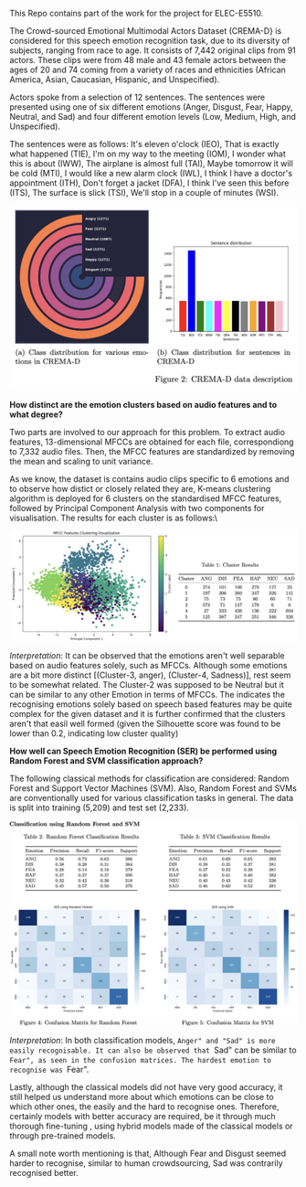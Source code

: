 
This Repo contains part of the work for the project for ELEC-E5510.

The Crowd-sourced Emotional Multimodal Actors Dataset (CREMA-D} is considered for this speech emotion recognition task, due to its diversity of subjects, ranging from race to age. It consists of 7,442 original clips from 91 actors. These clips were from 48 male and 43 female actors between the ages of 20 and 74 coming from a variety of races and ethnicities (African America, Asian, Caucasian, Hispanic, and Unspecified).

Actors spoke from a selection of 12 sentences. The sentences were presented using one of six different emotions (Anger, Disgust, Fear, Happy, Neutral, and Sad) and four different emotion levels (Low, Medium, High, and Unspecified).

The sentences were as follows:
It's eleven o'clock (IEO),
That is exactly what happened (TIE),
I'm on my way to the meeting (IOM),
I wonder what this is about (IWW),
The airplane is almost full (TAI),
Maybe tomorrow it will be cold (MTI),
I would like a new alarm clock (IWL),
I think I have a doctor's appointment (ITH),
Don't forget a jacket (DFA),
I think I've seen this before (ITS),
The surface is slick (TSI),
We'll stop in a couple of minutes (WSI).

![alt text](https://github.com/pal-priyanshi/Speech_Emotion_Recognition/blob/main/crema_d_data_desc.jpg)

**How distinct are the emotion clusters based on audio features and to what degree?**

Two parts are involved to our approach for this problem. To extract audio features, 13-dimensional MFCCs are obtained for each file, correspondiong to 7,332 audio files. Then, the MFCC features are standardized by removing the mean and scaling to unit variance.  

As we know, the dataset is contains audio clips specific to 6 emotions and to observe how distict or closely related they are, K-means clustering algorithm is deployed for 6 clusters on the standardised MFCC features, followed by Principal Component Analysis with two components for visualisation. 
The results for each cluster is as follows:\\


![alt text](https://github.com/pal-priyanshi/Speech_Emotion_Recognition/blob/main/k_means_clustering.jpg)

*Interpretation*: It can be observed that the emotions aren't well separable based on audio features solely, such as MFCCs. Although some emotions are a bit more distinct [(Cluster-3, anger), (Cluster-4, Sadness)], rest seem to be somewhat related. The Cluster-2 was supposed to be Neutral but it can be similar to any other Emotion in terms of MFCCs. The indicates the recognising emotions solely based on speech based features may be quite complex for the given dataset and it is further confirmed that the clusters aren't that easil well formed (given the Silhouette score was found to be lower than 0.2, indicating low cluster quality)

**How well can Speech Emotion Recognition (SER) be performed using Random Forest and SVM classification approach?**

The following classical methods for classification are considered: Random Forest and Support Vector Machines (SVM). Also, Random Forest and SVMs are conventionally used for various classification tasks in general.
The data is split into training (5,209) and test set (2,233).

![alt text](https://github.com/pal-priyanshi/Speech_Emotion_Recognition/blob/main/classification_using_RF_SVM.jpg)

*Interpretation*: In both classification models, ``Anger" and "Sad" is more easily recognisable. It can also be observed that ``Sad" can be similar to ``Fear", as seen in the confusion matrices. The hardest emotion to recognise was ``Fear". 

Lastly, although the classical models did not have very good accuracy, it still helped us understand more about which emotions can be close to which other ones, the easily and the hard to recognise ones. Therefore, certainly models with better accuracy are required, be it through much thorough fine-tuning , using hybrid models made of the classical models or through pre-trained models.

A small note worth mentioning is that, Although Fear and Disgust seemed harder to recognise, similar to human crowdsourcing, Sad was contrarily recognised better.
